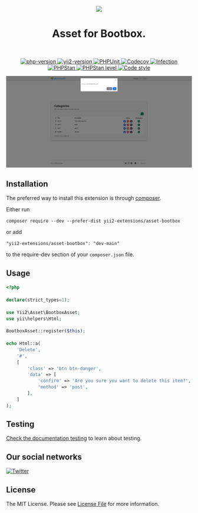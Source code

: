 <p align="center">
    <a href="https://github.com/yii2-extensions/asset-bootbox" target="_blank">
        <img src="https://www.yiiframework.com/image/yii_logo_light.svg" height="100px;">
    </a>
    <h1 align="center">Asset for Bootbox.</h1>
    <br>
</p>

<p align="center">
    <a href="https://www.php.net/releases/8.1/en.php" target="_blank">
        <img src="https://img.shields.io/badge/PHP-%3E%3D8.1-787CB5" alt="php-version">
    </a>
    <a href="https://github.com/yiisoft/yii2/tree/2.2" target="_blank">
        <img src="https://img.shields.io/badge/Yii2%20version-2.2-blue" alt="yii2-version">
    </a>
    <a href="https://github.com/yii2-extensions/asset-bootbox/actions/workflows/build.yml" target="_blank">
        <img src="https://github.com/yii2-extensions/asset-bootbox/actions/workflows/build.yml/badge.svg" alt="PHPUnit">
    </a>
    <a href="https://codecov.io/gh/yii2-extensions/asset-bootbox" target="_blank">
        <img src="https://codecov.io/gh/yii2-extensions/asset-bootbox/branch/main/graph/badge.svg?token=MF0XUGVLYC" alt="Codecov">
    </a>
    <a href="https://dashboard.stryker-mutator.io/reports/github.com/yii2-extensions/asset-bootbox/main" target="_blank">
        <img src="https://img.shields.io/endpoint?style=flat&url=https%3A%2F%2Fbadge-api.stryker-mutator.io%2Fgithub.com%2Fyii2-extensions%2Fasset-bootbox%2Fmain" alt="Infection">
    </a>        
    <a href="https://github.com/yii2-extensions/asset-bootbox/actions/workflows/static.yml" target="_blank">
        <img src="https://github.com/yii2-extensions/asset-bootbox/actions/workflows/static.yml/badge.svg" alt="PHPStan">
    </a>
    <a href="https://github.com/yii2-extensions/asset-bootbox/actions/workflows/static.yml" target="_blank">
        <img src="https://img.shields.io/badge/PHPStan%20level-7-blue" alt="PHPStan level">
    </a>
    <a href="https://github.styleci.io/repos/193722479?branch=main" target="_blank">
        <img src="https://github.styleci.io/repos/193722479/shield?branch=main" alt="Code style">
    </a>        
</p>

![asset-bootbox](docs/images/bootbox.png)

## Installation

The preferred way to install this extension is through [composer](https://getcomposer.org/download/).

Either run

```
composer require --dev --prefer-dist yii2-extensions/asset-bootbox
```

or add

```
"yii2-extensions/asset-bootbox": "dev-main"
```

to the require-dev section of your `composer.json` file.    

## Usage

```php
<?php

declare(strict_types=1);

use Yii2\Asset\BootboxAsset;
use yii\helpers\Html;

BootboxAsset::register($this);

echo Html::a(
    'Delete',
    '#',
    [
        'class' => 'btn btn-danger',
        'data' => [
            'confirm' => 'Are you sure you want to delete this item?',
            'method' => 'post',
        ],
    ]
);
```

## Testing

[Check the documentation testing](/docs/testing.md) to learn about testing.

## Our social networks

[![Twitter](https://img.shields.io/badge/twitter-follow-1DA1F2?logo=twitter&logoColor=1DA1F2&labelColor=555555?style=flat)](https://twitter.com/Terabytesoftw)

## License

The MIT License. Please see [License File](LICENSE.md) for more information.
 